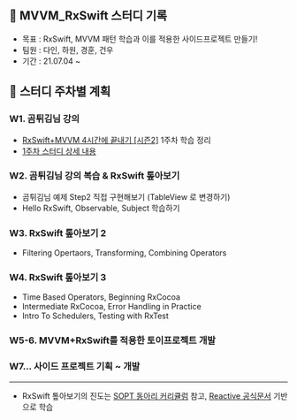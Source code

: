 ## 🌳 MVVM_RxSwift 스터디 기록

- 목표 : RxSwift, MVVM 패턴 학습과 이를 적용한 사이드프로젝트 만들기!
- 팀원 : 다인, 하원, 경훈, 건우
- 기간 : 21.07.04 ~ 



## 🌱 스터디 주차별 계획
### W1. 곰튀김님 강의 
- [RxSwift+MVVM 4시간에 끝내기 [시즌2]](https://github.com/iamchiwon/RxSwift_In_4_Hours)
1주차 학습 정리
- [1주차 스터디 상세 내용](week1.md)

### W2. 곰튀김님 강의 복습 & RxSwift 톺아보기
- 곰튀김님 예제 Step2 직접 구현해보기 (TableView 로 변경하기)
- Hello RxSwift, Observable, Subject 학습하기

### W3. RxSwift 톺아보기 2
- Filtering Opertaors, Transforming, Combining Operators

### W4. RxSwift 톺아보기 3
- Time Based Operators, Beginning RxCocoa
- Intermediate RxCocoa, Error Handling in Practice
- Intro To Schedulers, Testing with RxTest

### W5-6. MVVM+RxSwift를 적용한 토이프로젝트 개발

### W7... 사이드 프로젝트 기획 ~ 개발

---
- RxSwift 톺아보기의 진도는 [SOPT 동아리 커리큘럼](https://github.com/5anniversary/RxSwiftStudy) 참고, [Reactive 공식문서](http://reactivex.io) 기반으로 학습
